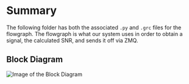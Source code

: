 # Summary

The following folder has both the associated `.py` and `.grc` files for the flowgraph. The flowgraph is what our system uses in order to obtain a signal, the calculated SNR, and sends it off via ZMQ.

## Block Diagram

![Image of the Block Diagram](images/gr-flowgraph-updated.png)
